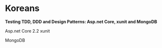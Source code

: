 # Koreans

<b> Testing TDD, DDD and Design Patterns: Asp.net Core, xunit and MongoDB</b>

Asp.net Core 2.2 xunit

MongoDB
